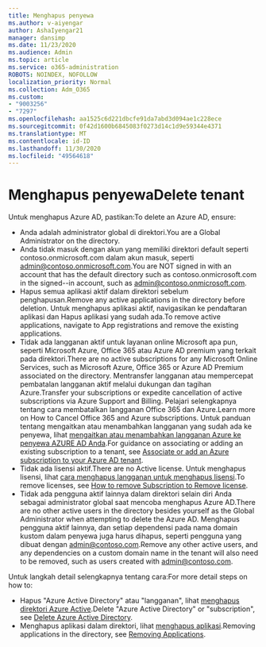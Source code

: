 ```yaml
---
title: Menghapus penyewa
ms.author: v-aiyengar
author: AshaIyengar21
manager: dansimp
ms.date: 11/23/2020
ms.audience: Admin
ms.topic: article
ms.service: o365-administration
ROBOTS: NOINDEX, NOFOLLOW
localization_priority: Normal
ms.collection: Adm_O365
ms.custom:
- "9003256"
- "7297"
ms.openlocfilehash: aa1525c6d221dbcfe91da7abd3d094ae1c228ece
ms.sourcegitcommit: 0f42d1600b6845083f0273d14c1d9e59344e4371
ms.translationtype: MT
ms.contentlocale: id-ID
ms.lasthandoff: 11/30/2020
ms.locfileid: "49564618"
---
```

# <a name="delete-tenant"></a><span data-ttu-id="33a53-102">Menghapus penyewa</span><span class="sxs-lookup"><span data-stu-id="33a53-102">Delete tenant</span></span>

<span data-ttu-id="33a53-103">Untuk menghapus Azure AD, pastikan:</span><span class="sxs-lookup"><span data-stu-id="33a53-103">To delete an Azure AD, ensure:</span></span>
- <span data-ttu-id="33a53-104">Anda adalah administrator global di direktori.</span><span class="sxs-lookup"><span data-stu-id="33a53-104">You are a Global Administrator on the directory.</span></span>
- <span data-ttu-id="33a53-105">Anda tidak masuk dengan akun yang memiliki direktori default seperti contoso.onmicrosoft.com dalam akun masuk, seperti admin@contoso.onmicrosoft.com.</span><span class="sxs-lookup"><span data-stu-id="33a53-105">You are NOT signed in with an account that has the default directory such as contoso.onmicrosoft.com in the signed--in account, such as admin@contoso.onmicrosoft.com.</span></span>
- <span data-ttu-id="33a53-106">Hapus semua aplikasi aktif dalam direktori sebelum penghapusan.</span><span class="sxs-lookup"><span data-stu-id="33a53-106">Remove any active applications in the directory before deletion.</span></span> <span data-ttu-id="33a53-107">Untuk menghapus aplikasi aktif, navigasikan ke pendaftaran aplikasi dan Hapus aplikasi yang sudah ada.</span><span class="sxs-lookup"><span data-stu-id="33a53-107">To remove active applications, navigate to App registrations and remove the existing applications.</span></span>
- <span data-ttu-id="33a53-108">Tidak ada langganan aktif untuk layanan online Microsoft apa pun, seperti Microsoft Azure, Office 365 atau Azure AD premium yang terkait pada direktori.</span><span class="sxs-lookup"><span data-stu-id="33a53-108">There are no active subscriptions for any Microsoft Online Services, such as Microsoft Azure, Office 365 or Azure AD Premium associated on the directory.</span></span> <span data-ttu-id="33a53-109">Mentransfer langganan atau mempercepat pembatalan langganan aktif melalui dukungan dan tagihan Azure.</span><span class="sxs-lookup"><span data-stu-id="33a53-109">Transfer your subscriptions or expedite cancellation of active subscriptions via Azure Support and Billing.</span></span> <span data-ttu-id="33a53-110">Pelajari selengkapnya tentang cara membatalkan langganan Office 365 dan Azure.</span><span class="sxs-lookup"><span data-stu-id="33a53-110">Learn more on How to Cancel Office 365 and Azure subscriptions.</span></span> <span data-ttu-id="33a53-111">Untuk panduan tentang mengaitkan atau menambahkan langganan yang sudah ada ke penyewa, lihat [mengaitkan atau menambahkan langganan Azure ke penyewa AZURE AD Anda](https://docs.microsoft.com/azure/active-directory/fundamentals/active-directory-how-subscriptions-associated-directory).</span><span class="sxs-lookup"><span data-stu-id="33a53-111">For guidance on associating or adding an existing subscription to a tenant, see [Associate or add an Azure subscription to your Azure AD tenant](https://docs.microsoft.com/azure/active-directory/fundamentals/active-directory-how-subscriptions-associated-directory).</span></span>
- <span data-ttu-id="33a53-112">Tidak ada lisensi aktif.</span><span class="sxs-lookup"><span data-stu-id="33a53-112">There are no Active license.</span></span> <span data-ttu-id="33a53-113">Untuk menghapus lisensi, lihat [cara menghapus langganan untuk menghapus lisensi](https://docs.microsoft.com/azure/active-directory/enterprise-users/directory-delete-howto#delete-a-subscription).</span><span class="sxs-lookup"><span data-stu-id="33a53-113">To remove licenses, see [How to remove Subscription to Remove license](https://docs.microsoft.com/azure/active-directory/enterprise-users/directory-delete-howto#delete-a-subscription).</span></span>
- <span data-ttu-id="33a53-114">Tidak ada pengguna aktif lainnya dalam direktori selain diri Anda sebagai administrator global saat mencoba menghapus Azure AD.</span><span class="sxs-lookup"><span data-stu-id="33a53-114">There are no other active users in the directory besides yourself as the Global Administrator when attempting to delete the Azure AD.</span></span> <span data-ttu-id="33a53-115">Menghapus pengguna aktif lainnya, dan setiap dependensi pada nama domain kustom dalam penyewa juga harus dihapus, seperti pengguna yang dibuat dengan admin@contoso.com.</span><span class="sxs-lookup"><span data-stu-id="33a53-115">Remove any other active users, and any dependencies on a custom domain name in the tenant will also need to be removed, such as users created with admin@contoso.com.</span></span>

<span data-ttu-id="33a53-116">Untuk langkah detail selengkapnya tentang cara:</span><span class="sxs-lookup"><span data-stu-id="33a53-116">For more detail steps on how to:</span></span>
- <span data-ttu-id="33a53-117">Hapus "Azure Active Directory" atau "langganan", lihat [menghapus direktori Azure Active](https://docs.microsoft.com/azure/active-directory/users-groups-roles/directory-delete-howto).</span><span class="sxs-lookup"><span data-stu-id="33a53-117">Delete "Azure Active Directory" or "subscription",  see [Delete Azure Active Directory](https://docs.microsoft.com/azure/active-directory/users-groups-roles/directory-delete-howto).</span></span>
- <span data-ttu-id="33a53-118">Menghapus aplikasi dalam direktori, lihat [menghapus aplikasi](https://docs.microsoft.com/azure/active-directory/develop/quickstart-remove-app).</span><span class="sxs-lookup"><span data-stu-id="33a53-118">Removing applications in the directory, see [Removing Applications](https://docs.microsoft.com/azure/active-directory/develop/quickstart-remove-app).</span></span> 
